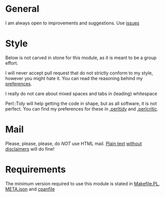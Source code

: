# General

I am always open to improvements and suggestions.
Use [issues](https://github.com/CPAN-Security/Test-CVE/issues)

# Style

Below is not carved in stone for this module, as it is meant to be
a group effort.

I will never accept pull request that do not strictly conform to my
style, however you might hate it. You can read the reasoning behind
my [preferences](https://tux.nl/style.html).

I really do not care about mixed spaces and tabs in (leading) whitespace

Perl::Tidy will help getting the code in shape, but as all software, it
is not perfect. You can find my preferences for these in
[.perltidy](https://github.com/Tux/Release-Checklist/blob/master/.perltidyrc) and
[.perlcritic](https://github.com/Tux/Release-Checklist/blob/master/.perlcriticrc).

# Mail

Please, please, please, do *NOT* use HTML mail.
[Plain text](https://useplaintext.email)
[without](http://www.goldmark.org/jeff/stupid-disclaimers/)
[disclaimers](https://www.economist.com/business/2011/04/07/spare-us-the-e-mail-yada-yada)
will do fine!

# Requirements

The minimum version required to use this module is stated in
[Makefile.PL](./Makefile.PL), [META.json](./META.json) and
[cpanfile](./cpanfile)
